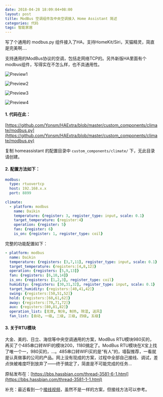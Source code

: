 ```yaml
---
date: 2018-04-28 18:09:04+08:00
layout: post
title: ModBus 空调组件及中央空调接入 Home Assistant 简述
categories: 代码
tags: 智能家居
---
```


写了个通用的 modbus.py 组件接入了HA，支持HomeKit/Siri，天猫精灵，简直是完美啊....

支持通用的ModBus协议的空调，包括走网络TCP的。另外新版HA里面有个modbus组件，写得实在不怎么样，也不具通用性。

![Preview1](https://bbs.hassbian.com/data/attachment/forum/201804/28/180627x00be4xlc0w02ml5.jpg)

![Preview2](https://bbs.hassbian.com/data/attachment/forum/201804/28/180621qztjqkqda4taktdq.jpg)

![Preview3](https://bbs.hassbian.com/data/attachment/forum/201804/28/180615t6sz2atgo9h2va44.jpg)

![Preview4](https://bbs.hassbian.com/data/attachment/forum/201804/28/180607essspwgwee8wge3y.jpg)

#### 1. 代码在此：

[https://github.com/Yonsm/HAExtra/blob/master/custom_components/climate/modbus.py](https://github.com/Yonsm/HAExtra/blob/master/custom_components/climate/modbus.py)

复制 homeassistant 的配置目录中 `custom_components/climate/` 下，无此目录请创建。

#### 2. 配置方法如下：

```yaml
modbus:
  type: rtuovertcp
  host: 192.168.x.x
  port: 8899
 
climate:
  - platform: modbus
    name: Daikin
    temperature: {register: 3, register_type: input, scale: 0.1}
    target_temperature: {register:4}
    operation: {register: 5}
    fan: {register: 6}
    is_on: {register: 1, register_type: coil}
```

完整的功能配置如下：

```yaml
- platform: modbus
  name: Daikin
  temperature: {registers: [3,7,11], register_type: input, scale: 0.1}
  target_temperature: {registers:[4,8,12]}
  operation: {registers: [5,9,13]}
  fan: {registers: [6,10,14]}
  is_on: {registers: [1,2,3], register_type: coil}
  humidity: {registers: [30,31,32], register_type: input, scale: 0.1}
  target_humidity: {registers:[40,41,42]}
  swing: {registers:[50,51,52]}
  hold: {registers:[60,61,62]}
  away: {registers:[70,71,72]}
  aux: {registers:[80,81,82]}
  operation_list: [无效, 制冷, 制热, 除湿, 送风]
  fan_list: [自动, 一级, 二级, 三级, 四级, 五级]
 ```

#### 3. 关于RTU模块

大金、美的、日立、海信等中央空调通用的方案，ModBus RTU模块980买的，再买了个485串口转WIFI的模块200，1180搞定了。ModBus RTU模块在X宝上找了唯一个一，980买的，...。485串口转WIFI买的是“有人”的，墙裂推荐，一看就是认真做事的公司的产品。网上没有现成的方案，过程中全部自己接线、调试，差点快被难度吓到放弃了——终于搞定了，简直是不可能完成的任务...

原帖发布在：[https://bbs.hassbian.com/thread-3581-6-1.html](https://bbs.hassbian.com/thread-3581-1-1.html)

补充：最近看到一个[接线视频](http://v.youku.com/v_show/id_XMzQyNjI1NjQ4MA==.html)，虽然不是一样的方案，但接线方法可以参考。

